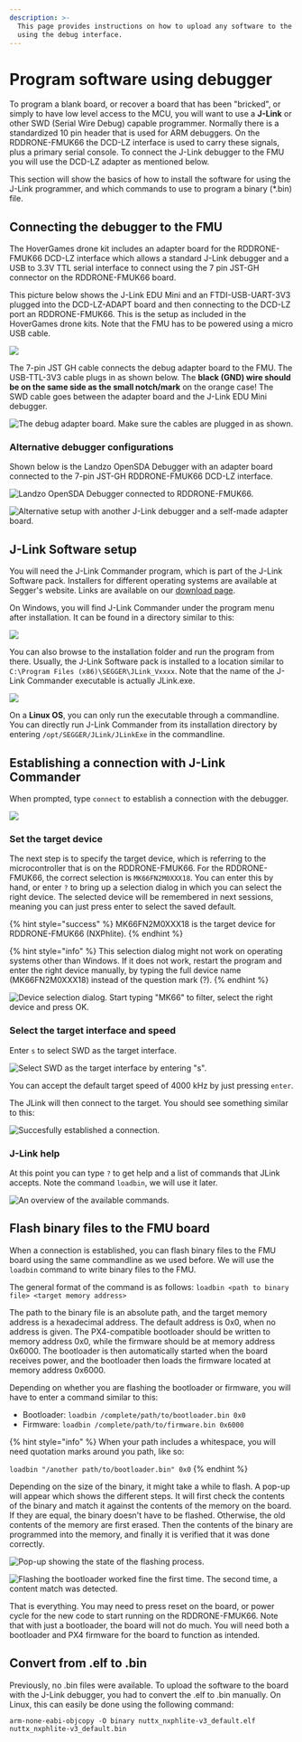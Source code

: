 ```yaml
---
description: >-
  This page provides instructions on how to upload any software to the board
  using the debug interface.
---
```


# Program software using debugger

To program a blank board, or recover a board that has been "bricked", or simply to have low level access to the MCU, you will want to use a **J-Link** or other SWD \(Serial Wire Debug\) capable programmer. Normally there is a standardized 10 pin header that is used for ARM debuggers. On the RDDRONE-FMUK66 the DCD-LZ interface is used to carry these signals, plus a primary serial console. To connect the J-Link debugger to the FMU you will use the DCD-LZ adapter as mentioned below.

This section will show the basics of how to install the software for using the J-Link programmer, and which commands to use to program a binary \(\*.bin\) file.

## Connecting the debugger to the FMU

The HoverGames drone kit includes an adapter board for the RDDRONE-FMUK66 DCD-LZ interface which allows a standard J-Link debugger and a USB to 3.3V TTL serial interface to connect using the 7 pin JST-GH connector on the RDDRONE-FMUK66 board.

This picture below shows the J-Link EDU Mini and an FTDI-USB-UART-3V3 plugged into the DCD-LZ-ADAPT board and then connecting to the DCD-LZ port an RDDRONE-FMUK66. This is the setup as included in the HoverGames drone kits. Note that the FMU has to be powered using a micro USB cable.

![](../.gitbook/assets/20190626_103732%20%281%29.jpg)

The 7-pin JST GH cable connects the debug adapter board to the FMU. The USB-TTL-3V3 cable plugs in as shown below. The **black \(GND\) wire should be on the same side as the small notch/mark** on the orange case! The SWD cable goes between the adapter board and the J-Link EDU Mini debugger. 

![The debug adapter board. Make sure the cables are plugged in as shown.](../.gitbook/assets/20190711_093531.jpg)

### Alternative debugger configurations

Shown below is the Landzo OpenSDA Debugger with an adapter board connected to the 7-pin JST-GH RDDRONE-FMUK66 DCD-LZ interface.

![Landzo OpenSDA Debugger connected to RDDRONE-FMUK66.](../.gitbook/assets/img_20180211_150140.png)

![Alternative setup with another J-Link debugger and a self-made adapter board.](../.gitbook/assets/afbeelding%20%286%29.png)

## J-Link Software setup

You will need the J-Link Commander program, which is part of the J-Link Software pack. Installers for different operating systems are available at Segger's website. Links are available on our [download page](../downloads.md#j-link-software-and-documentation-pack).

On Windows, you will find J-Link Commander under the program menu after installation. It can be found in a directory similar to this:

![](../.gitbook/assets/segggerjlink-programmenu.png)

You can also browse to the installation folder and run the program from there. Usually, the J-Link Software pack is installed to a location similar to `C:\Program Files (x86)\SEGGER\JLink_Vxxxx`. Note that the name of the J-Link Commander executable is actually JLink.exe.

![](../.gitbook/assets/segger-jlink-browse.png)

On a **Linux OS**, you can only run the executable through a commandline. You can directly run J-Link Commander from its installation directory by entering `/opt/SEGGER/JLink/JLinkExe` in the commandline.

## Establishing a connection with J-Link Commander

When prompted, type `connect` to establish a connection with the debugger.

![](../.gitbook/assets/jlink-connect.png)

### Set the target device

The next step is to specify the target device, which is referring to the microcontroller that is on the RDDRONE-FMUK66. For the RDDRONE-FMUK66, the correct selection is `MK66FN2M0XXX18`. You can enter this by hand, or enter `?` to bring up a selection dialog in which you can select the right device. The selected device will be remembered in next sessions, meaning you can just press enter to select the saved default.

{% hint style="success" %}
MK66FN2M0XXX18 is the target device for RDDRONE-FMUK66 \(NXPhlite\).
{% endhint %}

{% hint style="info" %}
This selection dialog might not work on operating systems other than Windows. If it does not work, restart the program and enter the right device manually, by typing the full device name \(MK66FN2M0XXX18\) instead of the question mark \(?\).
{% endhint %}

![Device selection dialog. Start typing &quot;MK66&quot; to filter, select the right device and press OK.](../.gitbook/assets/jlink-targetdevicesetting.png)

### Select the target interface and speed

 Enter `s` to select SWD as the target interface. 

![Select SWD as the target interface by entering &quot;s&quot;.](../.gitbook/assets/jlink-swdorjtag.png)

You can accept the default target speed of 4000 kHz by just pressing `enter`.

The JLink will then connect to the target. You should see something similar to this:

![Succesfully established a connection.](../.gitbook/assets/jink-targetspeedandconnectimport.png)

### J-Link help

At this point you can type `?` to get help and a list of commands that JLink accepts. Note the command `loadbin`, we will use it later.

![An overview of the available commands.](../.gitbook/assets/jlink-help.png)

## Flash binary files to the FMU board

When a connection is established, you can flash binary files to the FMU board using the same commandline as we used before. We will use the `loadbin` command to write binary files to the FMU.

The general format of the command is as follows: `loadbin <path to binary file> <target memory address>`

The path to the binary file is an absolute path, and the target memory address is a hexadecimal address. The default address is 0x0, when no address is given. The PX4-compatible bootloader should be written to memory address 0x0, while the firmware should be at memory address 0x6000. The bootloader is then automatically started when the board receives power, and the bootloader then loads the firmware located at memory address 0x6000.

Depending on whether you are flashing the bootloader or firmware, you will have to enter a command similar to this:

* Bootloader: `loadbin /complete/path/to/bootloader.bin 0x0`
* Firmware: `loadbin /complete/path/to/firmware.bin 0x6000`

{% hint style="info" %}
When your path includes a whitespace, you will need quotation marks around you path, like so:

`loadbin "/another path/to/bootloader.bin" 0x0`
{% endhint %}

Depending on the size of the binary, it might take a while to flash. A pop-up will appear which shows the different steps. It will first check the contents of the binary and match it against the contents of the memory on the board. If they are equal, the binary doesn't have to be flashed. Otherwise, the old contents of the memory are first erased. Then the contents of the binary are programmed into the memory, and finally it is verified that it was done correctly.



![Pop-up showing the state of the flashing process.](../.gitbook/assets/jlink-programming2.png)

![Flashing the bootloader worked fine the first time. The second time, a content match was detected.](../.gitbook/assets/image%20%2865%29.png)

That is everything. You may need to press reset on the board, or power cycle for the new code to start running on the RDDRONE-FMUK66. Note that with just a bootloader, the board will not do much. You will need both a bootloader and PX4 firmware for the board to function as intended.

## Convert from .elf to .bin

Previously, no .bin files were available. To upload the software to the board with the J-Link debugger, you had to convert the .elf to .bin manually. On Linux, this can easily be done using the following command:

`arm-none-eabi-objcopy -O binary nuttx_nxphlite-v3_default.elf nuttx_nxphlite-v3_default.bin`

